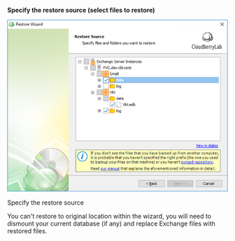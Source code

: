 



**Specify the restore source \(select files to restore\)**

![](/assets/ms-exchange-restore-source.png)

Specify the restore source

You can't restore to original location within the wizard, you will need to dismount your current database \(if any\) and replace Exchange files with restored files.

